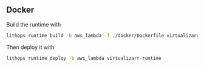## Docker

Build the runtime with

```bash
lithops runtime build -b aws_lambda -f ./docker/Dockerfile virtualizarr-runtime
```

Then deploy it with

```bash
lithops runtime deploy -b aws_lambda virtualizarr-runtime
```
